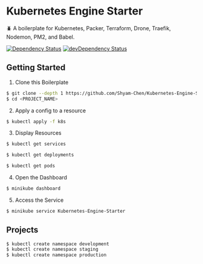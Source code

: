 # Kubernetes Engine Starter

:beetle: A boilerplate for Kubernetes, Packer, Terraform, Drone, Traefik, Nodemon, PM2, and Babel.

[![Dependency Status](https://david-dm.org/Shyam-Chen/Kubernetes-Engine-Starter.svg)](https://david-dm.org/Shyam-Chen/Kubernetes-Engine-Starter)
[![devDependency Status](https://david-dm.org/Shyam-Chen/Kubernetes-Engine-Starter/dev-status.svg)](https://david-dm.org/Shyam-Chen/Kubernetes-Engine-Starter?type=dev)

## Getting Started

1. Clone this Boilerplate

```bash
$ git clone --depth 1 https://github.com/Shyam-Chen/Kubernetes-Engine-Starter.git <PROJECT_NAME>
$ cd <PROJECT_NAME>
```

2. Apply a config to a resource

```bash
$ kubectl apply -f k8s
```

3. Display Resources

```bash
$ kubectl get services
```

```bash
$ kubectl get deployments
```

```bash
$ kubectl get pods
```

4. Open the Dashboard

```bash
$ minikube dashboard
```

5. Access the Service

```bash
$ minikube service Kubernetes-Engine-Starter
```

## Projects

```bash
$ kubectl create namespace development
$ kubectl create namespace staging
$ kubectl create namespace production
```
